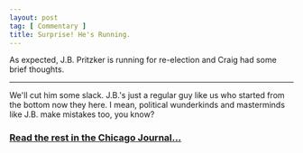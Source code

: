 ```yaml
---
layout: post
tag: [ Commentary ]
title: Surprise! He's Running.
---
```


As expected, J.B. Pritzker is running for re-election and Craig had some brief thoughts.

---

We'll cut him some slack. J.B.'s just a regular guy like us who started from the bottom now they here. I mean, political wunderkinds and masterminds like J.B. make mistakes too, you know?<br>

<h3><a href="https://www.chicagojournal.com/opinion-surprise-hes-running/">Read the rest in the Chicago Journal...</a></h3>

<br/>
